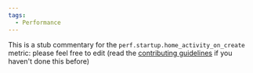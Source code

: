 ```yaml
---
tags:
  - Performance
---
```


This is a stub commentary for the `perf.startup.home_activity_on_create` metric: please feel free to edit (read the
[contributing guidelines](https://github.com/mozilla/glean-annotations/blob/main/CONTRIBUTING.md)
if you haven't done this before)
